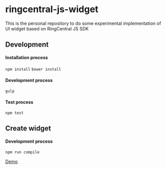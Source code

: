 # ringcentral-js-widget
This is the personal repository to do some experimental implementation of UI widget based on RingCentral JS SDK

## Development
#### Installation process
`npm install`
`bower install`
#### Development process
`gulp`
#### Test process
`npm test`

## Create widget
#### Development process
`npm run compile`

[Demo](http://lingforcc.github.io/ringcentral-js-widget/demo/fancy.html)
